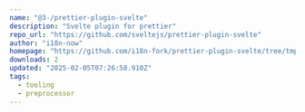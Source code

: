 ```yaml
---
name: "@3-/prettier-plugin-svelte"
description: "Svelte plugin for prettier"
repo_url: "https://github.com/sveltejs/prettier-plugin-svelte"
author: "i18n-now"
homepage: "https://github.com/i18n-fork/prettier-plugin-svelte/tree/tmp"
downloads: 2
updated: "2025-02-05T07:26:58.910Z"
tags: 
  - tooling
  - preprocessor
---
```

